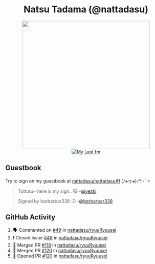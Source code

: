 <div align="center">

# Natsu Tadama (@nattadasu)

[<img width="400" src="https://spotify.nattadeploy.my.id/api?theme=dark&scan=true">](https://open.spotify.com/user/nattadasu)<br>
[![My Last.fm](https://lastfm.nattadeploy.my.id/api?user=nattadasu&loved=true)](https://www.last.fm/user/nattadasu)
</div>

## Guestbook

Try to sign on my guestbook at [nattadasu/nattadasu#1](https://github.com/nattadasu/nattadasu/issues/1) (ﾉ◕ヮ◕)ﾉ\*:･ﾟ✧

<!--START:guestbook-->
> Tutturu~  here is my sign.. :smiley_cat: 
> -[@yezki](https://github.com/yezki)

> Signed by barbarbar338 :D
> -[@barbarbar338](https://github.com/barbarbar338)
<!--END:guestbook-->

## GitHub Activity
<!--START_SECTION:activity-->
1. 🗣 Commented on [#49](https://github.com/nattadasu/ryuuRyuusei/issues/49) in [nattadasu/ryuuRyuusei](https://github.com/nattadasu/ryuuRyuusei)
2. ❗️ Closed issue [#49](https://github.com/nattadasu/ryuuRyuusei/issues/49) in [nattadasu/ryuuRyuusei](https://github.com/nattadasu/ryuuRyuusei)
3. 🎉 Merged PR [#118](https://github.com/nattadasu/ryuuRyuusei/pull/118) in [nattadasu/ryuuRyuusei](https://github.com/nattadasu/ryuuRyuusei)
4. 🎉 Merged PR [#120](https://github.com/nattadasu/ryuuRyuusei/pull/120) in [nattadasu/ryuuRyuusei](https://github.com/nattadasu/ryuuRyuusei)
5. 💪 Opened PR [#120](https://github.com/nattadasu/ryuuRyuusei/pull/120) in [nattadasu/ryuuRyuusei](https://github.com/nattadasu/ryuuRyuusei)
<!--END_SECTION:activity-->
